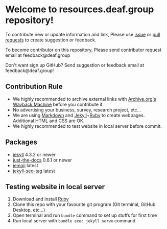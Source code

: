 # Welcome to resources.deaf.group repository!

To contribute new or update information and link, Please use [issue](https://github.com/BatteryDie/resources.deaf.group/issues) or [pull requests](https://github.com/BatteryDie/resources.deaf.group/pulls) to create suggestion or feedback.

To become contributor on this repository, Please send contributor request email at <!-- fsdvwqs -->feed<!-- asdzxcwqe -->back<!-- zndoasdifg -->@<!-- dsafasdf  -->deaf.<!-- bncjdhsatuy -->group

Don't want sign up GitHub? Send suggestion or feedback email at <!-- fsdvwqs -->feed<!-- asdzxcwqe -->back<!-- zndoasdifg -->@<!-- dsafasdf  -->deaf.<!-- bncjdhsatuy -->group!

## Contribution Rule
- We highly recommended to archive external links with [Archive.org's Wayback Machine](https://archive.org/web/) before you contribute it.
- No advertising your business, survey, research project, etc...
- We are using [Markdown](https://en.wikipedia.org/wiki/Markdown) and [Jekyll](https://jekyllrb.com/)+[Ruby](https://www.ruby-lang.org/) to create webpages. Additional HTML and CSS are OK.
- We highly recommended to test website in local server before commit.

## Packages
- [jekyll](https://github.com/jekyll/jekyll) 4.3.2 or newer
- [just-the-docs](https://github.com/just-the-docs/just-the-docs) 0.6.1 or newer
- [jemoji](https://github.com/jekyll/jemoji) latest
- [jekyll-seo-tag](https://github.com/jekyll/jekyll-seo-tag) latest

## Testing website in local server
1. Download and install [Ruby](https://www.ruby-lang.org/en/downloads/)
2. Clone this repo with your favourite git program (Git terminal, GitHub Desktop, etc...)
3. Open terminal and run `bundle` command to set up stuffs for first time
4. Run local server with `bundle exec jekyll serve` command